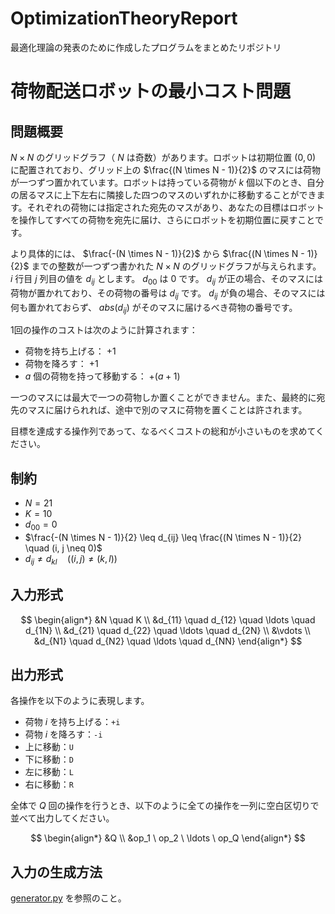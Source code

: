 # OptimizationTheoryReport
最適化理論の発表のために作成したプログラムをまとめたリポジトリ

# 荷物配送ロボットの最小コスト問題

## 問題概要
 $N \times N$ のグリッドグラフ（ $N$ は奇数）があります。ロボットは初期位置 $(0,0)$ に配置されており、グリッド上の $\frac{(N \times N - 1)}{2}$ のマスには荷物が一つずつ置かれています。ロボットは持っている荷物が $k$ 個以下のとき、自分の居るマスに上下左右に隣接した四つのマスのいずれかに移動することができます。それぞれの荷物には指定された宛先のマスがあり、あなたの目標はロボットを操作してすべての荷物を宛先に届け、さらにロボットを初期位置に戻すことです。

より具体的には、 $\frac{-(N \times N - 1)}{2}$ から $\frac{(N \times N - 1)}{2}$ までの整数が一つずつ書かれた $N \times N$ のグリッドグラフが与えられます。 $i$ 行目 $j$ 列目の値を $d_{ij}$ とします。 $d_{00}$ は $0$ です。 $d_{ij}$ が正の場合、そのマスには荷物が置かれており、その荷物の番号は $d_{ij}$ です。 $d_{ij}$ が負の場合、そのマスには何も置かれておらず、 $abs(d_{ij})$ がそのマスに届けるべき荷物の番号です。

1回の操作のコストは次のように計算されます：
- 荷物を持ち上げる： $+1$
- 荷物を降ろす： $+1$
- $a$ 個の荷物を持って移動する： $+(a+1)$

一つのマスには最大で一つの荷物しか置くことができません。また、最終的に宛先のマスに届けられれば、途中で別のマスに荷物を置くことは許されます。

目標を達成する操作列であって、なるべくコストの総和が小さいものを求めてください。



## 制約
- $N = 21$
- $K = 10$
- $d_{00} = 0$
- $\frac{-(N \times N - 1)}{2} \leq d_{ij} \leq \frac{(N \times N - 1)}{2} \quad (i, j \neq 0)$
- $d_{ij} \neq d_{kl} \quad ((i, j) \neq (k, l))$

## 入力形式

$$
\begin{align*}
&N \quad K \\
&d_{11} \quad d_{12} \quad \ldots \quad d_{1N} \\
&d_{21} \quad d_{22} \quad \ldots \quad d_{2N} \\
&\vdots \\
&d_{N1} \quad d_{N2} \quad \ldots \quad d_{NN}
\end{align*}
$$

## 出力形式
各操作を以下のように表現します。
- 荷物 $i$ を持ち上げる：`+i`
- 荷物 $i$ を降ろす：`-i`
- 上に移動：`U`
- 下に移動：`D`
- 左に移動：`L`
- 右に移動：`R`

全体で $Q$ 回の操作を行うとき、以下のように全ての操作を一列に空白区切りで並べて出力してください。

$$
\begin{align*}
&Q \\
&op_1 \ op_2 \ \ldots \ op_Q
\end{align*}
$$

## 入力の生成方法

[generator.py](/testcase/generator.py) を参照のこと。
